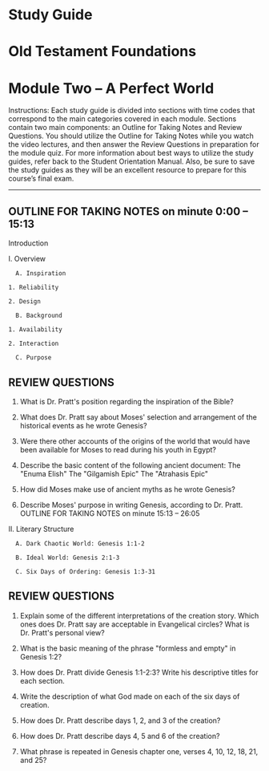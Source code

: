 # Study Guide 
# Old Testament Foundations
# Module Two – A Perfect World

Instructions: Each study guide is divided into sections with time codes that correspond to the main categories covered in each module. Sections contain two main components: an Outline for Taking Notes and Review Questions. You should utilize the Outline for Taking Notes while you watch the video lectures, and then answer the Review Questions in preparation for the module quiz. For more information about best ways to utilize the study guides, refer back to the Student Orientation Manual. Also, be sure to save the study guides as they will be an excellent resource to prepare for this course’s final exam.

**********************************

## OUTLINE FOR TAKING NOTES on minute 0:00 – 15:13

Introduction  

I. Overview

      A. Inspiration 

  	1. Reliability 

  	2. Design 

      B. Background 

  	1. Availability 

  	2. Interaction 

      C. Purpose 

## REVIEW QUESTIONS
1. What is Dr. Pratt's position regarding the inspiration of the Bible? 

2.  What does Dr. Pratt say about Moses' selection and arrangement of the historical events as he wrote Genesis? 

3. Were there other accounts of the origins of the world that would have been available for Moses to read during his youth in Egypt?

4. Describe the basic content of the following ancient document:
	The "Enuma Elish"
	The "Gilgamish Epic"
	The "Atrahasis Epic"

5. How did Moses make use of ancient myths as he wrote Genesis? 

6. Describe Moses' purpose in writing Genesis, according to Dr. Pratt.  
OUTLINE FOR TAKING NOTES on minute 15:13 – 26:05

II. Literary Structure 

      A. Dark Chaotic World: Genesis 1:1-2 

      B. Ideal World: Genesis 2:1-3 

      C. Six Days of Ordering: Genesis 1:3-31 


## REVIEW QUESTIONS

1. Explain some of the different interpretations of the creation story. Which ones does Dr. Pratt say are acceptable in Evangelical circles? What is Dr. Pratt's personal view?

2. What is the basic meaning of the phrase "formless and empty" in Genesis 1:2? 

3. How does Dr. Pratt divide Genesis 1:1-2:3? Write his descriptive titles for each section.

4.  Write the description of what God made on each of the six days of creation.

5.  How does Dr. Pratt describe days 1, 2, and 3 of the creation? 

6. How does Dr. Pratt describe days 4, 5 and 6 of the creation? 

7. What phrase is repeated in Genesis chapter one, verses 4, 10, 12, 18, 21, and 25? 

